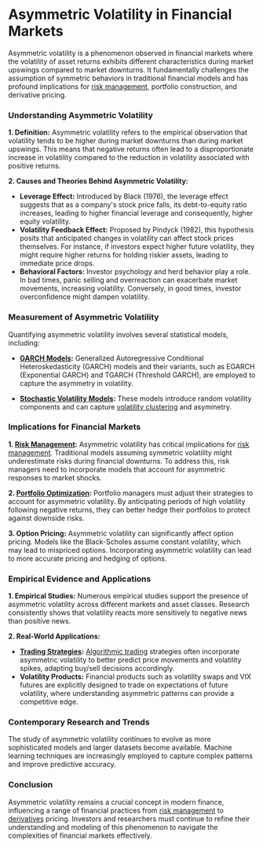 # **Asymmetric Volatility in Financial Markets**

Asymmetric volatility is a phenomenon observed in financial markets where the volatility of asset returns exhibits different characteristics during market upswings compared to market downturns. It fundamentally challenges the assumption of symmetric behaviors in traditional financial models and has profound implications for [risk management](../r/risk_management.md), portfolio construction, and derivative pricing.

### Understanding Asymmetric Volatility

**1. Definition:**
Asymmetric volatility refers to the empirical observation that volatility tends to be higher during market downturns than during market upswings. This means that negative returns often lead to a disproportionate increase in volatility compared to the reduction in volatility associated with positive returns.

**2. Causes and Theories Behind Asymmetric Volatility:**

   - **Leverage Effect:** Introduced by Black (1976), the leverage effect suggests that as a company's stock price falls, its debt-to-equity ratio increases, leading to higher financial leverage and consequently, higher equity volatility.
   - **Volatility Feedback Effect:** Proposed by Pindyck (1982), this hypothesis posits that anticipated changes in volatility can affect stock prices themselves. For instance, if investors expect higher future volatility, they might require higher returns for holding riskier assets, leading to immediate price drops.
   - **Behavioral Factors:** Investor psychology and herd behavior play a role. In bad times, panic selling and overreaction can exacerbate market movements, increasing volatility. Conversely, in good times, investor overconfidence might dampen volatility.

### Measurement of Asymmetric Volatility

Quantifying asymmetric volatility involves several statistical models, including:

- **[GARCH Models](../g/garch_models.md):** Generalized Autoregressive Conditional Heteroskedasticity (GARCH) models and their variants, such as EGARCH (Exponential GARCH) and TGARCH (Threshold GARCH), are employed to capture the asymmetry in volatility.
  
- **[Stochastic Volatility Models](../s/stochastic_volatility_models.md):** These models introduce random volatility components and can capture [volatility clustering](../v/volatility_clustering.md) and asymmetry.

### Implications for Financial Markets

**1. [Risk Management](../r/risk_management.md):**
Asymmetric volatility has critical implications for [risk management](../r/risk_management.md). Traditional models assuming symmetric volatility might underestimate risks during financial downturns. To address this, risk managers need to incorporate models that account for asymmetric responses to market shocks.

**2. [Portfolio Optimization](../p/portfolio_optimization.md):**
Portfolio managers must adjust their strategies to account for asymmetric volatility. By anticipating periods of high volatility following negative returns, they can better hedge their portfolios to protect against downside risks.

**3. Option Pricing:**
Asymmetric volatility can significantly affect option pricing. Models like the Black-Scholes assume constant volatility, which may lead to mispriced options. Incorporating asymmetric volatility can lead to more accurate pricing and hedging of options.

### Empirical Evidence and Applications

**1. Empirical Studies:**
Numerous empirical studies support the presence of asymmetric volatility across different markets and asset classes. Research consistently shows that volatility reacts more sensitively to negative news than positive news.

**2. Real-World Applications:**

   - **[Trading Strategies](../t/trading_strategies.md):** [Algorithmic trading](../a/algorithmic_trading.md) strategies often incorporate asymmetric volatility to better predict price movements and volatility spikes, adapting buy/sell decisions accordingly.
   - **Volatility Products:** Financial products such as volatility swaps and VIX futures are explicitly designed to trade on expectations of future volatility, where understanding asymmetric patterns can provide a competitive edge.

### Contemporary Research and Trends
The study of asymmetric volatility continues to evolve as more sophisticated models and larger datasets become available. Machine learning techniques are increasingly employed to capture complex patterns and improve predictive accuracy.

### Conclusion
Asymmetric volatility remains a crucial concept in modern finance, influencing a range of financial practices from [risk management](../r/risk_management.md) to [derivatives](../d/derivatives.md) pricing. Investors and researchers must continue to refine their understanding and modeling of this phenomenon to navigate the complexities of financial markets effectively.
